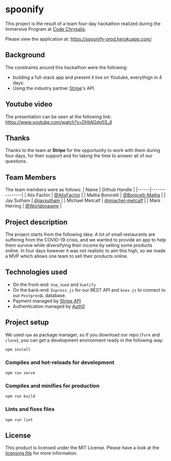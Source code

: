 # spoonify
This project is the result of a team four-day hackathon realized during the Immersive Program at [Code Chrysalis](https://www.codechrysalis.io/).

Please view the application at: https://spoonify-prod.herokuapp.com/

## Background
The constraints around this hackathon were the following:
* building a full-stack app and present it live on Youtube, everythign in 4 days.
* Using the industry partner [Stripe](https://stripe.com/docs/api)'s API.

## Youtube video
The presentation can be seen at the following link:
<https://www.youtube.com/watch?v=DHtAGdg5S_4>

## Thanks
Thanks to the team at **Stripe** for the opportunity to work with them during four days, for their support and for taking the time to answer all of our questions.

## Team Members
The team members were as follows:
| Name | Github Handle |
|------|---------------|
| Alix Fachin | [@AlixFachin](https://github.com/AlixFachin) |
| Mattia Bonicelli | [@Bonicelli-Mattia](https://github.com/Bonicelli-Mattia) |
| Jay Sutham | [@jaysutham](https://github.com/jaysutham) |
| Michael Metcalf | [@miachel-metcalf](https://github.com/michael-metcalf) |
| Mark Herring | [@Worldonawire](https://github.com/Worldonawire) |

## Project description
The project starts from the following idea:
A lot of small restaurants are suffering from the COVID-19 crisis, and we wanted to provide an app 
to help them survive while diversifying their income by selling some products online.
In four days however it was not realistic to aim this high, so we made a MVP which allows one team to sell their products online.

## Technologies used

* On the front-end: `Vue`, `VueX` and `Vuetify`
* On the back-end: `Express.js` for our REST API and `knex.js` to connect to our `PostgresQL` database.
* Payment managed by  [Stripe API](https://stripe.com/docs/api)
* Authentication managed by [Auth0](https://auth0.com)

## Project setup
We used `npm` as package manager, so if you download our repo (`fork` and `clone`), you can get a development environment ready in the following way:
```
npm install
```

### Compiles and hot-reloads for development
```
npm run serve
```

### Compiles and minifies for production
```
npm run build
```

### Lints and fixes files
```
npm run lint
```

## License
This product is licensed under the MIT License. Please have a look at the [licensing file](LICENSE.md) for more information.
